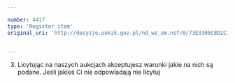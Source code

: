 ```yaml
---

number: 4417
type: 'Register item'
original_uri: 'http://decyzje.uokik.gov.pl/nd_wz_um.nsf/0/73E3305C8D2C1ACAC1257B4300338689?OpenDocument'


---
```


3. Licytując na naszych aukcjach akceptujesz warunki jakie na nich są podane. Jeśli jakieś Ci nie odpowiadają nie licytuj

